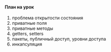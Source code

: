 #### План на урок

1. проблема открытости состояния
2. приватные поля
3. приватные методы
4. getters, setters
5. пакеты, публичный доступ, уровни доступа
6. инкапсуляция
